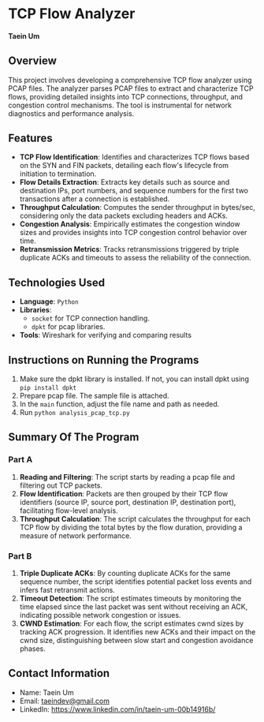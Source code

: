 # TCP Flow Analyzer
#### Taein Um



## Overview
This project involves developing a comprehensive TCP flow analyzer using PCAP files. The analyzer parses PCAP files to extract and characterize TCP flows, providing detailed insights into TCP connections, throughput, and congestion control mechanisms. The tool is instrumental for network diagnostics and performance analysis.



## Features
- **TCP Flow Identification**: Identifies and characterizes TCP flows based on the SYN and FIN packets, detailing each flow's lifecycle from initiation to termination.
- **Flow Details Extraction**: Extracts key details such as source and destination IPs, port numbers, and sequence numbers for the first two transactions after a connection is established.
- **Throughput Calculation**: Computes the sender throughput in bytes/sec, considering only the data packets excluding headers and ACKs.
- **Congestion Analysis**: Empirically estimates the congestion window sizes and provides insights into TCP congestion control behavior over time.
- **Retransmission Metrics**: Tracks retransmissions triggered by triple duplicate ACKs and timeouts to assess the reliability of the connection.



## Technologies Used
- **Language**: `Python`
- **Libraries**: 
    - `socket` for TCP connection handling.
    - `dpkt` for pcap libraries.
- **Tools**: Wireshark for verifying and comparing results



## Instructions on Running the Programs
1. Make sure the dpkt library is installed. If not, you can install dpkt using `pip install dpkt`
2. Prepare pcap file. The sample file is attached.
3. In the `main` function, adjust the file name and path as needed.
4. Run `python analysis_pcap_tcp.py`



## Summary Of The Program

### Part A
1. **Reading and Filtering**: The script starts by reading a pcap file and filtering out TCP packets.
2. **Flow Identification**: Packets are then grouped by their TCP flow identifiers (source IP, source port, destination IP, destination port), facilitating flow-level analysis.
3. **Throughput Calculation**: The script calculates the throughput for each TCP flow by dividing the total bytes by the flow duration, providing a measure of network performance.


### Part B
1. **Triple Duplicate ACKs**: By counting duplicate ACKs for the same sequence number, the script identifies potential packet loss events and infers fast retransmit actions.
2. **Timeout Detection**: The script estimates timeouts by monitoring the time elapsed since the last packet was sent without receiving an ACK, indicating possible network congestion or issues.
3. **CWND Estimation**: For each flow, the script estimates cwnd sizes by tracking ACK progression. It identifies new ACKs and their impact on the cwnd size, distinguishing between slow start and congestion avoidance phases.



## Contact Information
- Name: Taein Um
- Email: taeindev@gmail.com
- LinkedIn: https://www.linkedin.com/in/taein-um-00b14916b/

